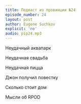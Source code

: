 ```yaml
---
title: Подкаст из провинции №24
episode_number: 24
layout: post
author: Eugene Suchkov
explicit: 'no'
audio: pip24.mp3
---
```

Неудачный аквапарк 

Неудачная свадьба 

Неудачная пицца 

Джон получил повестку 

Сколько стоит дом 

Мысли об RPOD 